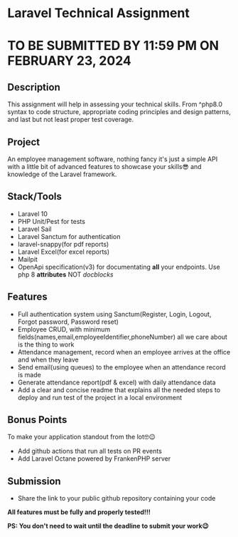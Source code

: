 # Laravel Technical Assignment

# TO BE SUBMITTED BY 11:59 PM ON FEBRUARY 23, 2024

## Description

This assignment will help in assessing your technical skills. From ^php8.0 syntax to code structure, appropriate coding principles and design patterns, and last but not least proper test coverage.

## Project

An employee management software, nothing fancy it's just a simple API with a little bit of advanced features to showcase your skills😎 and knowledge of the Laravel framework.

## Stack/Tools

- Laravel 10
- PHP Unit/Pest for tests
- Laravel Sail
- Laravel Sanctum for authentication
- laravel-snappy(for pdf reports)
- Laravel Excel(for excel reports)
- Mailpit
- OpenApi specification(v3) for documentating **all** your endpoints. Use php 8 **attributes** NOT _docblocks_

## Features

- Full authentication system using Sanctum(Register, Login, Logout, Forgot password, Password reset)
- Employee CRUD, with minimum fields(names,email,employeeIdentifier,phoneNumber) all we care about is the thing to work
- Attendance management, record when an employee arrives at the office and when they leave
- Send email(using queues) to the employee when an attendance record is made
- Generate attendance report(pdf & excel) with daily attendance data
- Add a clear and concise readme that explains all the needed steps to deploy and run test of the project in a local environment

## Bonus Points
To make your application standout from the lot🤓😉

- Add github actions that run all tests on PR events
- Add Laravel Octane powered by FrankenPHP server

## Submission
- Share the link to your public github repository containing your code

**All features must be fully and properly tested!!!**

**PS: You don't need to wait until the deadline to submit your work😉**
